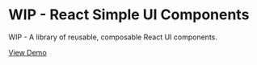 # WIP - React Simple UI Components
WIP - A library of reusable, composable React UI components.

[View Demo](http://davidra.co/react-simple-ui-components/)
